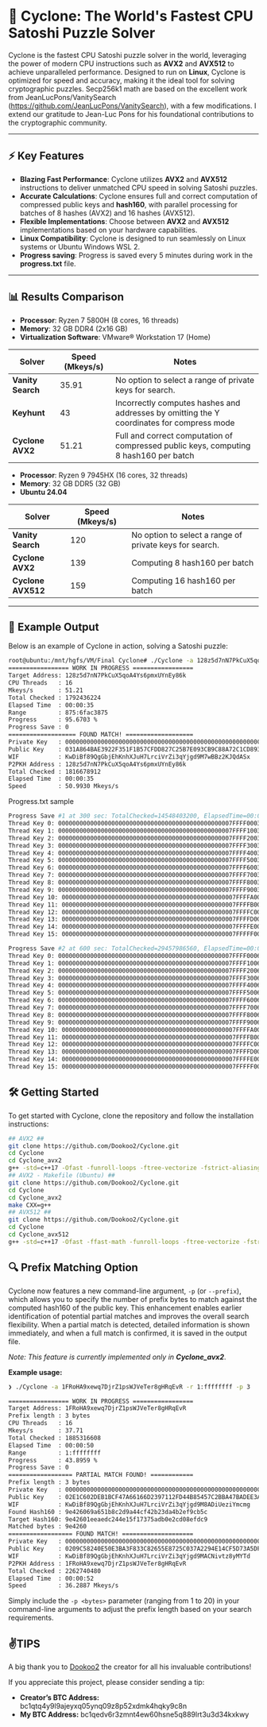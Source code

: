 # 🚀 Cyclone: The World's Fastest CPU Satoshi Puzzle Solver

Cyclone is the fastest CPU Satoshi puzzle solver in the world, leveraging the power of modern CPU instructions such as **AVX2** and **AVX512** to achieve unparalleled performance. Designed to run on **Linux**, Cyclone is optimized for speed and accuracy, making it the ideal tool for solving cryptographic puzzles.
Secp256k1 math are based on the excellent work from JeanLucPons/VanitySearch (https://github.com/JeanLucPons/VanitySearch), with a few modifications.
I extend our gratitude to Jean-Luc Pons for his foundational contributions to the cryptographic community.

---

## ⚡ Key Features

- **Blazing Fast Performance**: Cyclone utilizes **AVX2** and **AVX512** instructions to deliver unmatched CPU speed in solving Satoshi puzzles.
- **Accurate Calculations**: Cyclone ensures full and correct computation of compressed public keys and **hash160**, with parallel processing for batches of 8 hashes (AVX2) and 16 hashes (AVX512).
- **Flexible Implementations**: Choose between **AVX2** and **AVX512** implementations based on your hardware capabilities.
- **Linux Compatibility**: Cyclone is designed to run seamlessly on Linux systems or Ubuntu Windows WSL 2.
- **Progress saving**: Progress is saved every 5 minutes during work in the **progress.txt** file.

---

## 📊 Results Comparison

- **Processor**: Ryzen 7 5800H (8 cores, 16 threads)
- **Memory**: 32 GB DDR4 (2x16 GB)
- **Virtualization Software**: VMware® Workstation 17 (Home)

| Solver             | Speed (Mkeys/s) | Notes                                                                                      |
|--------------------|-----------------|--------------------------------------------------------------------------------------------|
| **Vanity Search**  | 35.91           | No option to select a range of private keys for search.                                    |
| **Keyhunt**        | 43              | Incorrectly computes hashes and addresses by omitting the Y coordinates for compress mode  |
| **Cyclone AVX2**   | 51.21           | Full and correct computation of compressed public keys, computing 8 hash160 per batch      |

- **Processor**: Ryzen 9 7945HX (16 cores, 32 threads)
- **Memory**: 32 GB DDR5 (32 GB)
- **Ubuntu 24.04**

| Solver             | Speed (Mkeys/s) | Notes                                                                                      |
|--------------------|-----------------|--------------------------------------------------------------------------------------------|
| **Vanity Search**  | 120             | No option to select a range of private keys for search.                                    |
| **Cyclone AVX2**   | 139             | Computing 8 hash160 per batch                                                              |
| **Cyclone AVX512** | 159             | Computing 16 hash160 per batch                                                             |

---
## 🔷 Example Output

Below is an example of Cyclone in action, solving a Satoshi puzzle:

```bash
root@ubuntu:/mnt/hgfs/VM/Final Cyclone# ./Cyclone -a 128z5d7nN7PkCuX5qoA4Ys6pmxUYnEy86k -r 875:6FAC3875
================= WORK IN PROGRESS =================
Target Address: 128z5d7nN7PkCuX5qoA4Ys6pmxUYnEy86k
CPU Threads   : 16
Mkeys/s       : 51.21
Total Checked : 1792436224
Elapsed Time  : 00:00:35
Range         : 875:6fac3875
Progress      : 95.6703 %
Progress Save : 0
=================== FOUND MATCH! ===================
Private Key   : 0000000000000000000000000000000000000000000000000000000006AC3875
Public Key    : 031A864BAE3922F351F1B57CFDD827C25B7E093CB9C88A72C1CD893D9F90F44ECE
WIF           : KwDiBf89QgGbjEhKnhXJuH7LrciVrZi3qYjgd9M7wBBz2KJQdASx
P2PKH Address : 128z5d7nN7PkCuX5qoA4Ys6pmxUYnEy86k
Total Checked : 1816678912
Elapsed Time  : 00:00:35
Speed         : 50.9930 Mkeys/s

```
Progress.txt sample
```bash
Progress Save #1 at 300 sec: TotalChecked=14548403200, ElapsedTime=00:04:55, Mkeys/s=49.32
Thread Key 0: 0000000000000000000000000000000000000000000000007FFFF0003769451A
Thread Key 1: 0000000000000000000000000000000000000000000000007FFFF10037363C56
Thread Key 2: 0000000000000000000000000000000000000000000000007FFFF20035B32EE8
Thread Key 3: 0000000000000000000000000000000000000000000000007FFFF30037BAE12C
Thread Key 4: 0000000000000000000000000000000000000000000000007FFFF4003775371C
Thread Key 5: 0000000000000000000000000000000000000000000000007FFFF5003719E4CA
Thread Key 6: 0000000000000000000000000000000000000000000000007FFFF60035ABDE40
Thread Key 7: 0000000000000000000000000000000000000000000000007FFFF7003768D788
Thread Key 8: 0000000000000000000000000000000000000000000000007FFFF80037533144
Thread Key 9: 0000000000000000000000000000000000000000000000007FFFF90035AD62BA
Thread Key 10: 0000000000000000000000000000000000000000000000007FFFFA003705ECD6
Thread Key 11: 0000000000000000000000000000000000000000000000007FFFFB0035A637EC
Thread Key 12: 0000000000000000000000000000000000000000000000007FFFFC0037B613FE
Thread Key 13: 0000000000000000000000000000000000000000000000007FFFFD00374EDF9A
Thread Key 14: 0000000000000000000000000000000000000000000000007FFFFE0037166A48
Thread Key 15: 0000000000000000000000000000000000000000000000007FFFFF0037270B96

Progress Save #2 at 600 sec: TotalChecked=29457986560, ElapsedTime=00:09:55, Mkeys/s=49.51
Thread Key 0: 0000000000000000000000000000000000000000000000007FFFF0006F2E0062
Thread Key 1: 0000000000000000000000000000000000000000000000007FFFF1006ECD7D46
Thread Key 2: 0000000000000000000000000000000000000000000000007FFFF2006BF8BEDC
Thread Key 3: 0000000000000000000000000000000000000000000000007FFFF3006FBD943E
Thread Key 4: 0000000000000000000000000000000000000000000000007FFFF4006F2B7EE6
Thread Key 5: 0000000000000000000000000000000000000000000000007FFFF5006E9339C4
Thread Key 6: 0000000000000000000000000000000000000000000000007FFFF6006BFBE1B6
Thread Key 7: 0000000000000000000000000000000000000000000000007FFFF7006F3CFB58
Thread Key 8: 0000000000000000000000000000000000000000000000007FFFF8006EFAE9AC
Thread Key 9: 0000000000000000000000000000000000000000000000007FFFF9006BECBCEA
Thread Key 10: 0000000000000000000000000000000000000000000000007FFFFA006E843ECE
Thread Key 11: 0000000000000000000000000000000000000000000000007FFFFB006BF02B78
Thread Key 12: 0000000000000000000000000000000000000000000000007FFFFC006FB43F9C
Thread Key 13: 0000000000000000000000000000000000000000000000007FFFFD006EFDE8AA
Thread Key 14: 0000000000000000000000000000000000000000000000007FFFFE006EA5CD1E
Thread Key 15: 0000000000000000000000000000000000000000000000007FFFFF006EBC9242
```

## 🛠️ Getting Started

To get started with Cyclone, clone the repository and follow the installation instructions:

```bash
## AVX2 ##
git clone https://github.com/Dookoo2/Cyclone.git
cd Сyclone
cd Cyclone_avx2
g++ -std=c++17 -Ofast -funroll-loops -ftree-vectorize -fstrict-aliasing -fno-semantic-interposition -fvect-cost-model=unlimited -fno-trapping-math -fipa-ra -fipa-modref -flto -fassociative-math -fopenmp -mavx2 -mbmi2 -madx -o Cyclone Cyclone.cpp SECP256K1.cpp Int.cpp IntGroup.cpp IntMod.cpp Point.cpp ripemd160_avx2.cpp p2pkh_decoder.cpp sha256_avx2.cpp
## AVX2 - Makefile (Ubuntu) ##
git clone https://github.com/Dookoo2/Cyclone.git
cd Сyclone
cd Cyclone_avx2
make CXX=g++
## AVX512 ##
git clone https://github.com/Dookoo2/Cyclone.git
cd Сyclone
cd Cyclone_avx512
g++ -std=c++17 -Ofast -ffast-math -funroll-loops -ftree-vectorize -fstrict-aliasing -fno-semantic-interposition -fvect-cost-model=unlimited -fno-trapping-math -fipa-ra -mavx512f -mavx512vl -mavx512bw -mavx512dq -fipa-modref -flto -fassociative-math -fopenmp -mavx2 -mbmi2 -madx -o Cyclone Cyclone.cpp SECP256K1.cpp Int.cpp IntGroup.cpp IntMod.cpp Point.cpp ripemd160_avx2.cpp p2pkh_decoder.cpp sha256_avx2.cpp ripemd160_avx512.cpp sha256_avx512.cpp
```

## 🔍 Prefix Matching Option

Cyclone now features a new command-line argument, `-p` (or `--prefix`), which allows you to specify the number of prefix bytes to match against the computed hash160 of the public key. This enhancement enables earlier identification of potential partial matches and improves the overall search flexibility. When a partial match is detected, detailed information is shown immediately, and when a full match is confirmed, it is saved in the output file.

*Note: This feature is currently implemented only in **Cyclone_avx2***.

**Example usage:**
```bash
❯ ./Cyclone -a 1FRoHA9xewq7DjrZ1psWJVeTer8gHRqEvR -r 1:ffffffff -p 3

================= WORK IN PROGRESS =================
Target Address: 1FRoHA9xewq7DjrZ1psWJVeTer8gHRqEvR
Prefix length : 3 bytes
CPU Threads   : 16
Mkeys/s       : 37.71
Total Checked : 1885316608
Elapsed Time  : 00:00:50
Range         : 1:ffffffff
Progress      : 43.8959 %
Progress Save : 0
================== PARTIAL MATCH FOUND! ============
Prefix length : 3 bytes
Private Key   : 0000000000000000000000000000000000000000000000000000000018573147
Public Key    : 02E1C602DEB1BCF47A66166D2397112FD44B85457C2BBA47BADEE3AA56A64A356E
WIF           : KwDiBf89QgGbjEhKnhXJuH7LrciVrZi3qYjgd9M8ADiUeziYmcmg
Found Hash160 : 9e426069a651b8c2d9a44cf42b23da4b2ef9cb5c
Target Hash160: 9e42601eeaedc244e15f17375adb0e2cd08efdc9
Matched bytes : 9e4260
================== FOUND MATCH! ====================
Private Key   : 00000000000000000000000000000000000000000000000000000000B862A62E
Public Key    : 0209C58240E50E3BA3F833C82655E8725C037A2294E14CF5D73A5DF8D56159DE69
WIF           : KwDiBf89QgGbjEhKnhXJuH7LrciVrZi3qYjgd9MACNivtz8yMYTd
P2PKH Address : 1FRoHA9xewq7DjrZ1psWJVeTer8gHRqEvR
Total Checked : 2262740480
Elapsed Time  : 00:00:52
Speed         : 36.2887 Mkeys/s
```

Simply include the `-p <bytes>` parameter (ranging from 1 to 20) in your command-line arguments to adjust the prefix length based on your search requirements.

## ✌️**TIPS**
A big thank you to [Dookoo2](https://github.com/Dookoo2) the creator for all his invaluable contributions!

If you appreciate this project, please consider sending a tip:
- **Creator’s BTC Address:**
bc1qtq4y9l9ajeyxq05ynq09z8p52xdmk4hqky9c8n
- **My BTC Address:** 
bc1qedv6r3zmnt4ew60hsne5q889lrt3u3d34kxkwy
